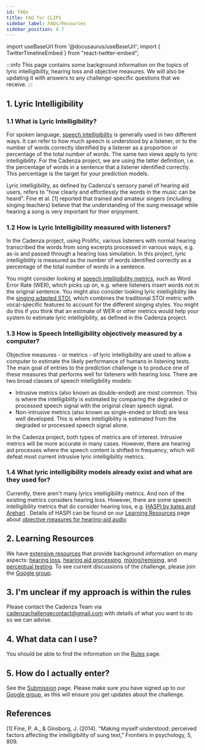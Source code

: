 ```yaml
---
id: FAQs
title: FAQ for CLIP1
sidebar_label: FAQs/Resources
sidebar_position: 4.7
---
```

import useBaseUrl from '@docusaurus/useBaseUrl';
import { TwitterTimelineEmbed } from "react-twitter-embed";

:::info
This page contains some background information on the topics of lyric intelligibility, hearing loss and objective measures. 
We will also be updating it with answers to any challenge-specific questions that we receive.
:::

## 1. Lyric Intelligibility

### 1.1 What is Lyric Intelligibility?

For spoken language, [speech intelligibility](https://en.wikipedia.org/wiki/Intelligibility_(communication)) is generally used in two different ways.
It can refer to how much speech is understood by a listener, or to the number of words correctly identified by a listener as a proportion or percentage of the total number of words.
The same two views apply to lyric intelligibility. For the Cadenza project, we are using the latter definition, i.e.
the percentage of words in a sentence that a listener identified correctly. This percentage is the target for your prediction models.

Lyric intelligibility, as defined by Cadenza's sensory panel of hearing aid users, refers to "how clearly and effortlessly the words in the music can be heard".
Fine et al. [1] reported that trained and amateur singers (including singing teachers) believe that the understanding of the sung message while hearing a song is very important for their enjoyment.

### 1.2 How is Lyric Intelligibility measured with listeners?

In the Cadenza project, using Prolific, various listeners with normal hearing transcribed the words from song excerpts processed in various ways,
e.g. as-is and passed through a hearing loss simulation. In this project, lyric intelligibility is measured as the number of words identified correctly as a percentage of the total number of words in a sentence.

You might consider looking at [speech intelligibility metrics](https://www.sciencedirect.com/science/article/pii/S1877050918302187), 
such as Word Error Rate (WER), which picks up on, e.g. where listeners insert words not in the original sentence. 
You might also consider looking lyric intelligibility like the [singing adapted STOI](https://ieeexplore.ieee.org/document/8910414),
which combines the traditional STOI metric with vocal-specific features to account for the different singing styles.
You might do this if you think that an estimate of WER or other metrics would help your system to estimate lyric intelligibility, as defined in the Cadenza project.

### 1.3 How is Speech Intelligibility objectively measured by a computer?

Objective measures - or metrics - of lyric intelligibility are used to allow a computer to estimate the likely performance of humans in listening tests. 
The main goal of entries to the prediction challenge is to produce one of these measures that performs well for listeners with hearing loss. 
There are two broad classes of speech intelligibility models:

* Intrusive metrics (also known as double-ended) are most common. 
This is where the intelligibility is estimated by comparing the degraded or processed speech signal with the original clean speech signal.
* Non-intrusive metrics (also known as single-ended or blind) are less well developed. 
This is where intelligibility is estimated from the degraded or processed speech signal alone.

In the Cadenza project, both types of metrics are of interest. Intrusive metrics will be more accurate in many cases. 
However, there are hearing aid processes where the speech content is shifted in frequency, 
which will defeat most current intrusive lyric intelligibility metrics.

### 1.4 What lyric intelligibility models already exist and what are they used for?

Currently, there aren't many lyrics intelligibility metrics. And non of the existing metrics considers hearing loss.
However, there are some speech intelligibility metrics that do consider hearing loss, e.g. [HASPI by kates and Arehart](https://www.sciencedirect.com/science/article/pii/S0167639320300431) . 
Details of HASPI can be found on our [Learning Resources](../../learning_resources/learning_intro) page about [objective measures for hearing-aid audio](../../learning_resources/Hearing_aid_processing/edu_HAP_HA_processed_speech)

## 2. Learning Resources

We have [extensive resources](../../learning_resources/learning_intro) that provide background information on many aspects: [hearing loss](../../category/hearing-impairment), [hearing aid processing](../../category/hearing-aid-processing), [mixing/remixing](../../category/audio-mixing), and [perceptual testing](../../category/perceptual-testing).
To see current discussions of the challenge, please join the [Google group](https://groups.google.com/g/cadenza-challenge).

## 3. I'm unclear if my approach is within the rules

Please contact the Cadenza Team via cadenzachallengecontact@gmail.com with details of what you want to do so we can advise.

## 4. What data can I use?

You should be able to find the information on the [Rules](rules) page.

## 5. How do I actually enter?

See the [Submission](submission) page. Please make sure you have signed up to our [Google group](https://groups.google.com/g/cadenza-challenge), as this will ensure you get updates about the challenge.


## References

[1] Fine, P. A., & Ginsborg, J. (2014). "Making myself understood: perceived factors affecting the intelligibility of sung text," Frontiers in psychology, 5, 809.